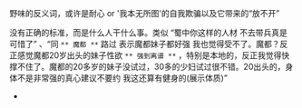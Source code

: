 
野味的反义词，或许是耐心 or '我本无所图'的自我欺骗以及它带来的“放不开”


没有正确的标准，而是什么人干什么事。类似 “蜀中你这样的人材 不去带兵真是可惜了” 、“同 ` ** 魔都 ** ` 路过 表示魔都妹子都好强 我也觉得受不了。魔都？反正感觉魔都20岁出头的妹子性欲 `** 强到离谱 **` ，特别是本地的，反正我觉得快撑不住了。魔都的20多岁的妹子没试过，30多的少妇试过很不错。20出头的，身体不是非常强的真心建议不要约 我这还算有健身的(展示体质)”


-
